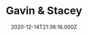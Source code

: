 ---
title: "Gavin & Stacey"
year: 2007
date: 2020-12-14T21:36:16.000Z
permalink: /almanac/tv/2020-12-14-gavin-and-stacey/index.html
rating: 3
tmdbid: 3696
---